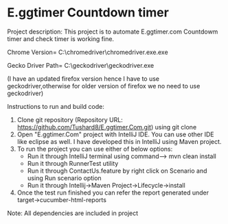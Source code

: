 # E.ggtimer Countdown timer
Project description:
This project is to automate E.ggtimer.com Countdowm timer and check timer is working fine.

Chrome Version= C:\chromedriver\chromedriver.exe.exe

Gecko Driver Path= C:\geckodriver\geckodriver.exe

(I have an updated firefox version hence I have to use geckodriver,otherwise for older version of firefox we no need
to use geckodriver)

Instructions to run and build code:

1. Clone git repository (Repository URL: https://github.com/Tushard8/E.ggtimer.Com.git) using git clone
2. Open "E.ggtimer.Com" project with IntelliJ IDE. You can use other IDE like eclipse as well. I have developed this in
IntelliJ using Maven project.
3. To run the project you can use either of below options:
    - Run it through IntelliJ terminal using command--> mvn clean install
    - Run it through RunnerTest utility
    - Run it through ContactUs.feature by right click on Scenario and using Run scenario option
    - Run it through Intellij->Maven Project->Lifecycle->install
4. Once the test run finished you can refer the report generated under target->cucumber-html-reports

Note: All dependencies are included in project

